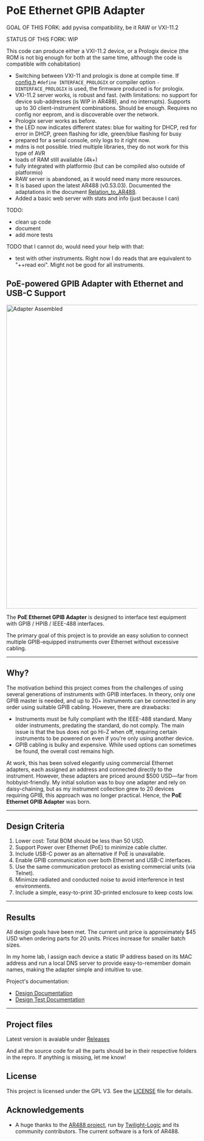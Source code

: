 
# PoE Ethernet GPIB Adapter

GOAL OF THIS FORK: add pyvisa compatibility, be it RAW or VXI-11.2

STATUS OF THIS FORK: WIP

This code can produce either a VXI-11.2 device, or a Prologix device (the ROM is not big enough for both at the same time, although the code is compatible with cohabitation)

* Switching between VXI-11 and prologix is done at compile time. If [config.h](/SW/src/config.h) `#define INTERFACE_PROLOGIX` or compiler option `-DINTERFACE_PROLOGIX` is used, the firmware produced is for prologix.
* VXI-11.2 server works, is robust and fast. (with limitations: no support for device sub-addresses (is WIP in AR488), and no interrupts). Supports up to 30 client-instrument combinations. Should be enough. Requires no config nor eeprom, and is discoverable over the network.
* Prologix server works as before.
* the LED now indicates different states: blue for waiting for DHCP, red for error in DHCP, green flashing for idle, green/blue flashing for busy
* prepared for a serial console, only logs to it right now.
* mdns is not possible. tried multiple libraries, they do not work for this type of AVR
* loads of RAM still available (4k+)
* fully integrated with platformio (but can be compiled also outside of platformio)
* RAW server is abandoned, as it would need many more resources.
* It is based upon the latest AR488 (v0.53.03). Documented the adaptations in the document [Relation_to_AR488](/SW/src/Relation_to_AR488.md).
* Added a basic web server with stats and info (just because I can)

TODO:

* clean up code
* document
* add more tests

TODO that I cannot do, would need your help with that:
* test with other instruments. Right now I do reads that are equivalent to "++read eoi". Might not be good for all instruments.


## PoE-powered GPIB Adapter with Ethernet and USB-C Support

<a href="Img/adapter_connected.png" target="_blank">
    <img src="Img/adapter_connected.png" alt="Adapter Assembled" width="800">
</a>

The **PoE Ethernet GPIB Adapter** is designed to interface test equipment with GPIB / HPIB / IEEE-488 interfaces.

The primary goal of this project is to provide an easy solution to connect multiple GPIB-equipped instruments over Ethernet without excessive cabling.

---

## Why?

The motivation behind this project comes from the challenges of using several generations of instruments with GPIB interfaces. In theory, only one GPIB master is needed, and up to 20+ instruments can be connected in any order using suitable GPIB cabling. However, there are drawbacks:

- Instruments must be fully compliant with the IEEE-488 standard. Many older instruments, predating the standard, do not comply. The main issue is that the bus does not go Hi-Z when off, requiring certain instruments to be powered on even if you're only using another device.
- GPIB cabling is bulky and expensive. While used options can sometimes be found, the overall cost remains high.

At work, this has been solved elegantly using commercial Ethernet adapters, each assigned an address and connected directly to the instrument. However, these adapters are priced around $500 USD—far from hobbyist-friendly. My initial solution was to buy one adapter and rely on daisy-chaining, but as my instrument collection grew to 20 devices requiring GPIB, this approach was no longer practical. Hence, the **PoE Ethernet GPIB Adapter** was born.

---

## Design Criteria

1. Lower cost: Total BOM should be less than 50 USD.
2. Support Power over Ethernet (PoE) to minimize cable clutter.
3. Include USB-C power as an alternative if PoE is unavailable.
4. Enable GPIB communication over both Ethernet and USB-C interfaces.
5. Use the same communication protocol as existing commercial units (via Telnet).
6. Minimize radiated and conducted noise to avoid interference in test environments.
7. Include a simple, easy-to-print 3D-printed enclosure to keep costs low.

---

## Results

All design goals have been met. The current unit price is approximately $45 USD when ordering parts for 20 units. Prices increase for smaller batch sizes.

In my home lab, I assign each device a static IP address based on its MAC address and run a local DNS server to provide easy-to-remember domain names, making the adapter simple and intuitive to use.

Project's documentation:

- [Design Documentation](docs/dn.md)
- [Design Test Documentation](docs/dt.md)

---

## Project files

Latest version is avaiable under [Releases](https://github.com/Kofen/PoE_Ethernet_GPIB_Adapter/releases)

And all the source code for all the parts should be in their respective folders in the repro. If anything is missing, let me know!

## License

This project is licensed under the GPL V3. See the [LICENSE](LICENSE) file for details.

## Acknowledgements

- A huge thanks to the [AR488 project](https://github.com/Twilight-Logic/AR488), run by [Twilight-Logic](https://github.com/Twilight-Logic) and its community contributors. The current software is a fork of AR488.

